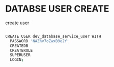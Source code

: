# DATABSE USER CREATE

create user

```bash

CREATE USER dev_database_service_user WITH
  PASSWORD 'NAZ%v7oZwxB9e2Y'
  CREATEDB
  CREATEROLE
  SUPERUSER
  LOGIN;

```